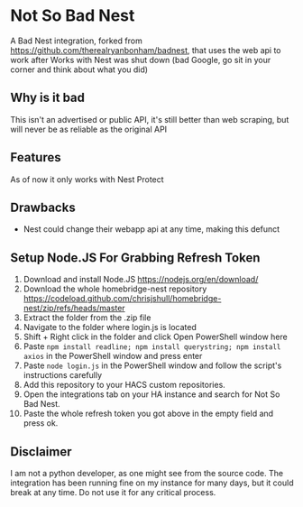 # Not So Bad Nest

A Bad Nest integration, forked from https://github.com/therealryanbonham/badnest,  that uses the web api to work after Works with Nest was shut down (bad Google, go sit in your corner and think about what you did)

## Why is it bad

This isn't an advertised or public API, it's still better than web scraping, but will never be as reliable as the original API

## Features

As of now it only works with Nest Protect

## Drawbacks

- Nest could change their webapp api at any time, making this defunct

## Setup Node.JS For Grabbing Refresh Token
1. Download and install Node.JS https://nodejs.org/en/download/
2. Download the whole homebridge-nest repository https://codeload.github.com/chrisjshull/homebridge-nest/zip/refs/heads/master
3. Extract the folder from the .zip file
4. Navigate to the folder where login.js is located
5. Shift + Right click in the folder and click Open PowerShell window here
6. Paste `npm install readline; npm install querystring; npm install axios` in the PowerShell window and press enter
7. Paste `node login.js` in the PowerShell window and follow the script's instructions carefully
8. Add this repository to your HACS custom repositories.
9. Open the integrations tab on your HA instance and search for Not So Bad Nest.
10. Paste the whole refresh token you got above in the empty field and press ok.

## Disclaimer
I am not a python developer, as one might see from the source code. The integration has been running fine on my instance for many days, but it could break at any time.
Do not use it for any critical process.
